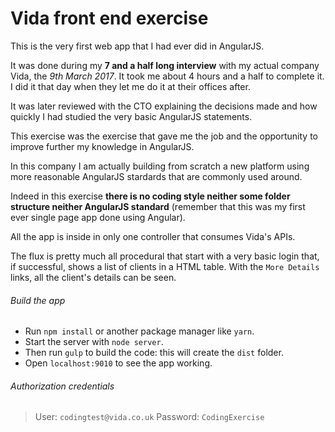 # Vida front end exercise

This is the very first web app that I had ever did in AngularJS.

It was done during my **7 and a half long interview** with my actual company Vida, the *9th March 2017*. It took me about 4 hours and a half to complete it. I did it that day when they let me do it at their offices after.

It was later reviewed with the CTO explaining the decisions made and how quickly I had studied the very basic AngularJS statements.

This exercise was the exercise that gave me the job and the opportunity to improve further my knowledge in AngularJS.

In this company I am actually building from scratch a new platform using more reasonable AngularJS stardards that are commonly used around.

Indeed in this exercise **there is no coding style neither some folder structure neither AngularJS standard** (remember that this was my first ever single page app done using Angular).

All the app is inside in only one controller that consumes Vida's APIs.

The flux is pretty much all procedural that start with a very basic login that, if successful, shows a list of clients in a HTML table. With the `More Details` links, all the client's details can be seen.

###### Build the app

- Run `npm install` or another package manager like `yarn`.
- Start the server with `node server`.
- Then run `gulp` to build the code: this will create the `dist` folder.
- Open `localhost:9010` to see the app working.

###### Authorization credentials

> User: `codingtest@vida.co.uk`
Password: `CodingExercise`
